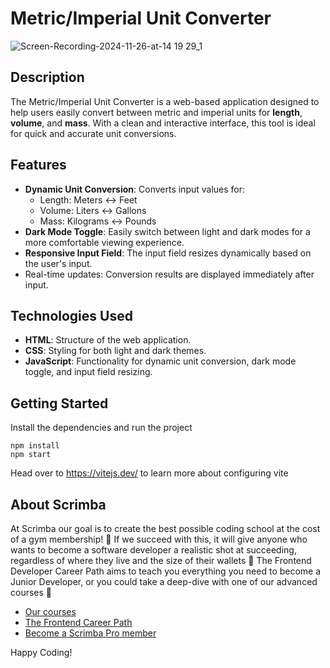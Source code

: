 # Metric/Imperial Unit Converter

![Screen-Recording-2024-11-26-at-14 19 29_1](https://github.com/user-attachments/assets/fb6f6252-4e8d-4df0-ade6-132369f2fa84)

## Description

The Metric/Imperial Unit Converter is a web-based application designed to help users easily convert between metric and imperial units for **length**, **volume**, and **mass**. With a clean and interactive interface, this tool is ideal for quick and accurate unit conversions.

## Features

- **Dynamic Unit Conversion**: Converts input values for:
  - Length: Meters ↔ Feet
  - Volume: Liters ↔ Gallons
  - Mass: Kilograms ↔ Pounds
- **Dark Mode Toggle**: Easily switch between light and dark modes for a more comfortable viewing experience.
- **Responsive Input Field**: The input field resizes dynamically based on the user's input.
- Real-time updates: Conversion results are displayed immediately after input.

## Technologies Used

- **HTML**: Structure of the web application.
- **CSS**: Styling for both light and dark themes.
- **JavaScript**: Functionality for dynamic unit conversion, dark mode toggle, and input field resizing.

## Getting Started
Install the dependencies and run the project
```
npm install
npm start
```

Head over to https://vitejs.dev/ to learn more about configuring vite
## About Scrimba

At Scrimba our goal is to create the best possible coding school at the cost of a gym membership! 💜
If we succeed with this, it will give anyone who wants to become a software developer a realistic shot at succeeding, regardless of where they live and the size of their wallets 🎉
The Frontend Developer Career Path aims to teach you everything you need to become a Junior Developer, or you could take a deep-dive with one of our advanced courses 🚀

- [Our courses](https://scrimba.com/allcourses)
- [The Frontend Career Path](https://scrimba.com/learn/frontend)
- [Become a Scrimba Pro member](https://scrimba.com/pricing)

Happy Coding!
